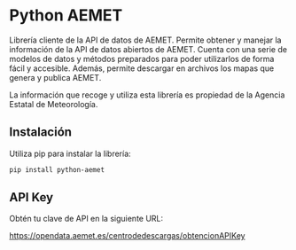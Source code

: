 # Python AEMET

Librería cliente de la API de datos de AEMET.
Permite obtener y manejar la información de la API de datos abiertos de AEMET.
Cuenta con una serie de modelos de datos y métodos preparados para poder
utilizarlos de forma fácil y accesible.
Además, permite descargar en archivos los mapas que genera y publica AEMET.

La información que recoge y utiliza esta librería es propiedad de la
Agencia Estatal de Meteorología.

## Instalación 


Utiliza pip para instalar la librería:

```bash
pip install python-aemet
```

## API Key

Obtén tu clave de API en la siguiente URL: 

https://opendata.aemet.es/centrodedescargas/obtencionAPIKey
